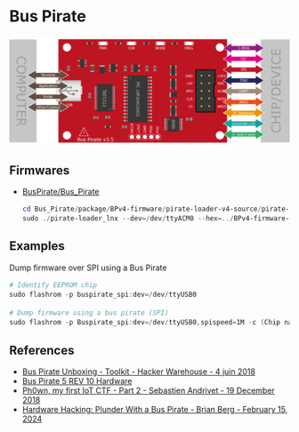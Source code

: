# Bus Pirate

![BusPirate](../assets/image_bus_pirate.png)


## Firmwares

* [BusPirate/Bus_Pirate](https://github.com/BusPirate/Bus_Pirate)
    ```powershell
    cd Bus_Pirate/package/BPv4-firmware/pirate-loader-v4-source/pirate-loader_lnx
    sudo ./pirate-loader_lnx --dev=/dev/ttyACM0 --hex=../BPv4-firmware-v6.3-r2151.hex
    ```


## Examples

Dump firmware over SPI using a Bus Pirate

```powershell
# Identify EEPROM chip
sudo flashrom -p buspirate_spi:dev=/dev/ttyUSB0

# Dump firmware using a bus pirate (SPI)
sudo flashrom -p Buspirate_spi:dev=/dev/ttyUSB0,spispeed=1M -c (Chip name)  -r (Name.bin)
```


## References

* [Bus Pirate Unboxing - Toolkit - Hacker Warehouse - 4 juin 2018](https://youtu.be/lP8vMvBu3Bg)
* [Bus Pirate 5 REV 10 Hardware](https://hardware.buspirate.com/)
* [Ph0wn, my first IoT CTF - Part 2 - Sebastien Andrivet - 19 December 2018](https://sebastien.andrivet.com/fr/posts/ph0wn-my-first-iot-ctf-part-2/)
* [Hardware Hacking: Plunder With a Bus Pirate - Brian Berg - February 15, 2024](https://trustedsec.com/blog/hardware-hacking-plunder-with-a-bus-pirate)